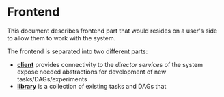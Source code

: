 # Frontend
This document describes frontend part that would resides on a user's side to allow them to work with the system.

The frontend is separated into two different parts: 
- **[client](client.md)** provides connectivity to the *director services* of the system expose needed abstractions for development of new tasks/DAGs/experiments
- **[library](library.md)** is a collection of existing tasks and DAGs that


